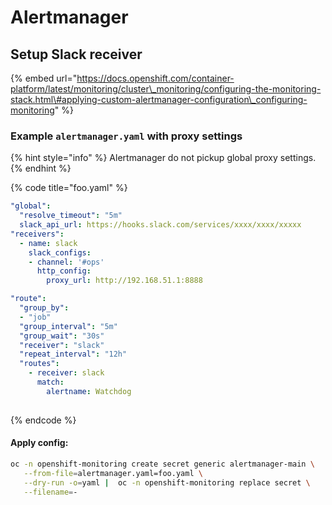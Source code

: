 # Alertmanager

## Setup Slack receiver

{% embed url="https://docs.openshift.com/container-platform/latest/monitoring/cluster\_monitoring/configuring-the-monitoring-stack.html\#applying-custom-alertmanager-configuration\_configuring-monitoring" %}

### Example `alertmanager.yaml` with proxy settings

{% hint style="info" %}
Alertmanager do not pickup global proxy settings.
{% endhint %}

{% code title="foo.yaml" %}
```yaml
"global":
  "resolve_timeout": "5m"
  slack_api_url: https://hooks.slack.com/services/xxxx/xxxx/xxxxx
"receivers":
  - name: slack
    slack_configs:
    - channel: '#ops'
      http_config:
        proxy_url: http://192.168.51.1:8888

"route":
  "group_by":
  - "job"
  "group_interval": "5m"
  "group_wait": "30s"
  "receiver": "slack"
  "repeat_interval": "12h"
  "routes":
    - receiver: slack
      match:
        alertname: Watchdog
      
```
{% endcode %}

#### Apply config:

```bash
oc -n openshift-monitoring create secret generic alertmanager-main \
   --from-file=alertmanager.yaml=foo.yaml \
   --dry-run -o=yaml |  oc -n openshift-monitoring replace secret \
   --filename=-
```

